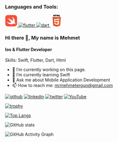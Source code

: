 

<h3 align="left">Languages and Tools:</h3>
<p align="left">
  <a href="https://developer.apple.com/swift/" target="_blank" rel="noreferrer"> <img src="https://raw.githubusercontent.com/devicons/devicon/master/icons/swift/swift-original.svg" alt="swift" width="40" height="40"/> </a> <a href="https://flutter.dev" target="_blank" rel="noreferrer"> <img src="https://www.vectorlogo.zone/logos/flutterio/flutterio-icon.svg" alt="flutter" width="40" height="40"/> </a> <a href="https://dart.dev" target="_blank" rel="noreferrer"> <img src="https://www.vectorlogo.zone/logos/dartlang/dartlang-icon.svg" alt="dart" width="40" height="40"/> </a>   <a href="https://www.w3.org/html/" target="_blank" rel="noreferrer"> <img src="https://raw.githubusercontent.com/devicons/devicon/master/icons/html5/html5-original-wordmark.svg" alt="html5" width="40" height="40"/> </a>  </p>

### Hi there 👋, My name is Mehmet
#### Ios & Flutter Developer

Skills: Swift, Flutter, Dart, Html

- 🔭 I’m currently working on this page. 
- 🌱 I’m currently learning Swift 
- 💬 Ask me about Mobile Application Development 
- 📫 How to reach me: mrmehmetergun@gmail.com 


[<img src='https://cdn.jsdelivr.net/npm/simple-icons@3.0.1/icons/github.svg' alt='github' height='40'>](https://github.com/mhmtergn)  [<img src='https://cdn.jsdelivr.net/npm/simple-icons@3.0.1/icons/linkedin.svg' alt='linkedin' height='40'>](https://www.linkedin.com/in/https://www.linkedin.com/in/mehmet-ergun-7525b358//)  [<img src='https://cdn.jsdelivr.net/npm/simple-icons@3.0.1/icons/twitter.svg' alt='twitter' height='40'>](https://twitter.com/mrmehmetergun)  [<img src='https://cdn.jsdelivr.net/npm/simple-icons@3.0.1/icons/youtube.svg' alt='YouTube' height='40'>](https://www.youtube.com/channel/fjtJMK1B-iWaTD9SDa708w)  

[![trophy](https://github-profile-trophy.vercel.app/?username=mhmtergn)](https://github.com/ryo-ma/github-profile-trophy)

[![Top Langs](https://github-readme-stats.vercel.app/api/top-langs/?username=mhmtergn)](https://github.com/anuraghazra/github-readme-stats)

![GitHub stats](https://github-readme-stats.vercel.app/api?username=mhmtergn&show_icons=true&count_private=true)  

![GitHub Activity Graph](https://activity-graph.herokuapp.com/graph?username=mhmtergn)  

